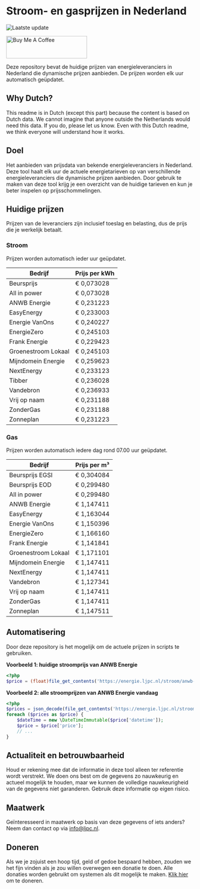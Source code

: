 # Stroom- en gasprijzen in Nederland

![Laatste update](https://img.shields.io/badge/laatste%20update-2025--10--31%2022%3A00%20CET-brightgreen)

<a href="https://www.buymeacoffee.com/Lars-" target="_blank"><img src="https://cdn.buymeacoffee.com/buttons/v2/default-orange.png" alt="Buy Me A Coffee" height="60" style="height: 60px !important;width: 217px !important;" ></a>

Deze repository bevat de huidige prijzen van energieleveranciers in Nederland die dynamische prijzen aanbieden. De prijzen worden elk uur automatisch geüpdatet.

## Why Dutch?

This readme is in Dutch (except this part) because the content is based on Dutch data. We cannot imagine that anyone outside the Netherlands would need this data. If you do, please let us know. Even with this Dutch readme, we think
everyone will understand how it works.

## Doel

Het aanbieden van prijsdata van bekende energieleveranciers in Nederland. Deze tool haalt elk uur de actuele energietarieven op van verschillende energieleveranciers die dynamische prijzen aanbieden. Door gebruik te maken van deze tool
krijg je een overzicht van de huidige tarieven en kun je beter inspelen op prijsschommelingen.

## Huidige prijzen

Prijzen van de leveranciers zijn inclusief toeslag en belasting, dus de prijs die je werkelijk betaalt.

### Stroom

Prijzen worden automatisch ieder uur geüpdatet.

 Bedrijf | Prijs per kWh 
---------|---------------
Beursprijs | € 0,073028
All in power | € 0,073028
ANWB Energie | € 0,231223
EasyEnergy | € 0,233003
Energie VanOns | € 0,240227
EnergieZero | € 0,245103
Frank Energie | € 0,229423
Groenestroom Lokaal | € 0,245103
Mijndomein Energie | € 0,259623
NextEnergy | € 0,233123
Tibber | € 0,236028
Vandebron | € 0,236933
Vrij op naam | € 0,231188
ZonderGas | € 0,231188
Zonneplan | € 0,231223


### Gas

Prijzen worden automatisch iedere dag rond 07.00 uur geüpdatet.

 Bedrijf | Prijs per m³ 
---------|--------------
Beursprijs EGSI | € 0,304084
Beursprijs EOD | € 0,299480
All in power | € 0,299480
ANWB Energie | € 1,147411
EasyEnergy | € 1,163044
Energie VanOns | € 1,150396
EnergieZero | € 1,166160
Frank Energie | € 1,141841
Groenestroom Lokaal | € 1,171101
Mijndomein Energie | € 1,147411
NextEnergy | € 1,147411
Vandebron | € 1,127341
Vrij op naam | € 1,147411
ZonderGas | € 1,147411
Zonneplan | € 1,147511


## Automatisering

Door deze repository is het mogelijk om de actuele prijzen in scripts te gebruiken.

**Voorbeeld 1: huidige stroomprijs van ANWB Energie**

```php
<?php
$price = (float)file_get_contents('https://energie.ljpc.nl/stroom/anwb-energie-nu.txt');

```

**Voorbeeld 2: alle stroomprijzen van ANWB Energie vandaag**

```php
<?php
$prices = json_decode(file_get_contents('https://energie.ljpc.nl/stroom/all-in-power-vandaag.json'),true);
foreach ($prices as $price) {
    $dateTime = new \DateTimeImmutable($price['datetime']);
    $price = $price['price'];
    // ...
}
```

## Actualiteit en betrouwbaarheid

Houd er rekening mee dat de informatie in deze tool alleen ter referentie wordt verstrekt. We doen ons best om de gegevens zo nauwkeurig en actueel mogelijk te houden, maar we kunnen de volledige nauwkeurigheid van de gegevens niet
garanderen. Gebruik deze informatie op eigen risico.

## Maatwerk

Geïnteresseerd in maatwerk op basis van deze gegevens of iets anders? Neem dan contact op
via [info@ljpc.nl](mailto:info@ljpc.nl?subject=Energie%20prijzen).

## Doneren

Als we je zojuist een hoop tijd, geld of gedoe bespaard hebben, zouden we het fijn vinden als je zou willen overwegen een
donatie te doen. Alle donaties worden gebruikt om systemen als dit mogelijk te
maken. [Klik hier](https://www.buymeacoffee.com/Lars-) om te doneren.
